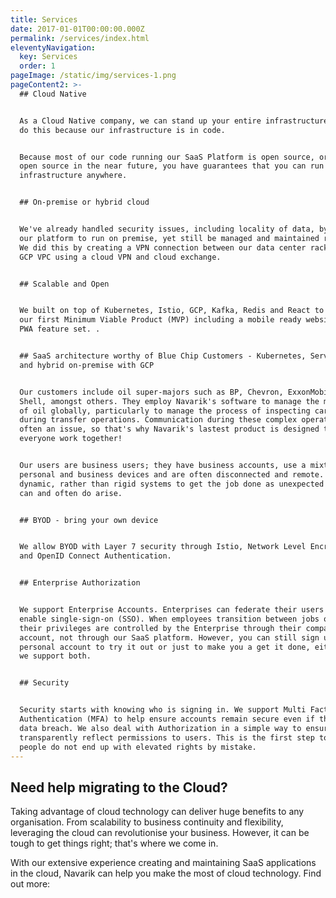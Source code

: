 ```yaml
---
title: Services
date: 2017-01-01T00:00:00.000Z
permalink: /services/index.html
eleventyNavigation:
  key: Services
  order: 1
pageImage: /static/img/services-1.png
pageContent2: >-
  ## Cloud Native


  As a Cloud Native company, we can stand up your entire infrastructure, we can
  do this because our infrastructure is in code.


  Because most of our code running our SaaS Platform is open source, or will be
  open source in the near future, you have guarantees that you can run our SaaS
  infrastructure anywhere.


  ## On-premise or hybrid cloud


  We've already handled security issues, including locality of data, by enabling
  our platform to run on premise, yet still be managed and maintained remotely.
  We did this by creating a VPN connection between our data center racks and our
  GCP VPC using a cloud VPN and cloud exchange.


  ## Scalable and Open


  We built on top of Kubernetes, Istio, GCP, Kafka, Redis and React to create
  our first Minimum Viable Product (MVP) including a mobile ready website with a
  PWA feature set. .


  ## SaaS architecture worthy of Blue Chip Customers - Kubernetes, Serverless
  and hybrid on-premise with GCP


  Our customers include oil super-majors such as BP, Chevron, ExxonMobil and
  Shell, amongst others. They employ Navarik's software to manage the movement
  of oil globally, particularly to manage the process of inspecting cargoes
  during transfer operations. Communication during these complex operations is
  often an issue, so that's why Navarik's lastest product is designed to help
  everyone work together!


  Our users are business users; they have business accounts, use a mixture of
  personal and business devices and are often disconnected and remote. They need
  dynamic, rather than rigid systems to get the job done as unexpected issues
  can and often do arise.


  ## BYOD - bring your own device


  We allow BYOD with Layer 7 security through Istio, Network Level Encryption
  and OpenID Connect Authentication.


  ## Enterprise Authorization


  We support Enterprise Accounts. Enterprises can federate their users and
  enable single-sign-on (SSO). When employees transition between jobs or roles,
  their privileges are controlled by the Enterprise through their company
  account, not through our SaaS platform. However, you can still sign up for a
  personal account to try it out or just to make you a get it done, either way,
  we support both.


  ## Security


  Security starts with knowing who is signing in. We support Multi Factor
  Authentication (MFA) to help ensure accounts remain secure even if there is a
  data breach. We also deal with Authorization in a simple way to ensure we
  transparently reflect permissions to users. This is the first step to ensuring
  people do not end up with elevated rights by mistake.
---
```

## Need help migrating to the Cloud? 

Taking advantage of cloud technology can deliver huge benefits to any organisation. From scalability to business continuity and flexibility, leveraging the cloud can revolutionise your business. However, it can be tough to get things right; that's where we come in.

With our extensive experience creating and maintaining SaaS applications in the cloud, Navarik can help you make the most of cloud technology. Find out more:
